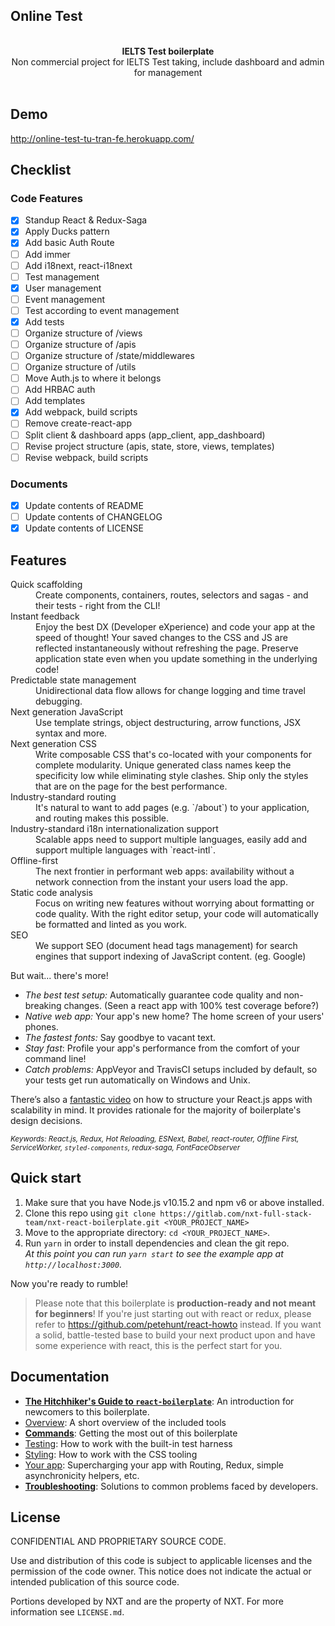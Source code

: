 ## Online Test

<br />

<div align="center"><strong>IELTS Test boilerplate</strong></div>
<div align="center">Non commercial project for IELTS Test taking, include dashboard and admin for management</div>

<br />

## Demo

http://online-test-tu-tran-fe.herokuapp.com/

## Checklist

### Code Features

-   [x] Standup React & Redux-Saga
-   [x] Apply Ducks pattern
-   [x] Add basic Auth Route
-   [ ] Add immer
-   [ ] Add i18next, react-i18next
-   [ ] Test management
-   [x] User management
-   [ ] Event management
-   [ ] Test according to event management
-   [x] Add tests
-   [ ] Organize structure of /views
-   [ ] Organize structure of /apis
-   [ ] Organize structure of /state/middlewares
-   [ ] Organize structure of /utils
-   [ ] Move Auth.js to where it belongs
-   [ ] Add HRBAC auth
-   [ ] Add templates
-   [x] Add webpack, build scripts
-   [ ] Remove create-react-app
-   [ ] Split client & dashboard apps (app_client, app_dashboard)
-   [ ] Revise project structure (apis, state, store, views, templates)
-   [ ] Revise webpack, build scripts

### Documents

-   [x] Update contents of README
-   [ ] Update contents of CHANGELOG
-   [x] Update contents of LICENSE

## Features

<dl>
  <dt>Quick scaffolding</dt>
  <dd>Create components, containers, routes, selectors and sagas - and their tests - right from the CLI!</dd>

  <dt>Instant feedback</dt>
  <dd>Enjoy the best DX (Developer eXperience) and code your app at the speed of thought! Your saved changes to the CSS and JS are reflected instantaneously without refreshing the page. Preserve application state even when you update something in the underlying code!</dd>

  <dt>Predictable state management</dt>
  <dd>Unidirectional data flow allows for change logging and time travel debugging.</dd>

  <dt>Next generation JavaScript</dt>
  <dd>Use template strings, object destructuring, arrow functions, JSX syntax and more.</dd>

  <dt>Next generation CSS</dt>
  <dd>Write composable CSS that's co-located with your components for complete modularity. Unique generated class names keep the specificity low while eliminating style clashes. Ship only the styles that are on the page for the best performance.</dd>

  <dt>Industry-standard routing</dt>
  <dd>It's natural to want to add pages (e.g. `/about`) to your application, and routing makes this possible.</dd>

  <dt>Industry-standard i18n internationalization support</dt>
  <dd>Scalable apps need to support multiple languages, easily add and support multiple languages with `react-intl`.</dd>

  <dt>Offline-first</dt>
  <dd>The next frontier in performant web apps: availability without a network connection from the instant your users load the app.</dd>

  <dt>Static code analysis</dt>
  <dd>Focus on writing new features without worrying about formatting or code quality. With the right editor setup, your code will automatically be formatted and linted as you work.</dd>

  <dt>SEO</dt>
  <dd>We support SEO (document head tags management) for search engines that support indexing of JavaScript content. (eg. Google)</dd>
</dl>

But wait... there's more!

-   _The best test setup:_ Automatically guarantee code quality and non-breaking
    changes. (Seen a react app with 100% test coverage before?)
-   _Native web app:_ Your app's new home? The home screen of your users' phones.
-   _The fastest fonts:_ Say goodbye to vacant text.
-   _Stay fast_: Profile your app's performance from the comfort of your command
    line!
-   _Catch problems:_ AppVeyor and TravisCI setups included by default, so your
    tests get run automatically on Windows and Unix.

There’s also a <a href="https://vimeo.com/168648012">fantastic video</a> on how to structure your React.js apps with scalability in mind. It provides rationale for the majority of boilerplate's design decisions.

<sub><i>Keywords: React.js, Redux, Hot Reloading, ESNext, Babel, react-router, Offline First, ServiceWorker, `styled-components`, redux-saga, FontFaceObserver</i></sub>

## Quick start

1.  Make sure that you have Node.js v10.15.2 and npm v6 or above installed.
2.  Clone this repo using `git clone https://gitlab.com/nxt-full-stack-team/nxt-react-boilerplate.git <YOUR_PROJECT_NAME>`
3.  Move to the appropriate directory: `cd <YOUR_PROJECT_NAME>`.<br />
4.  Run `yarn` in order to install dependencies and clean the git repo.<br />
    _At this point you can run `yarn start` to see the example app at `http://localhost:3000`._

Now you're ready to rumble!

> Please note that this boilerplate is **production-ready and not meant for beginners**! If you're just starting out with react or redux, please refer to https://github.com/petehunt/react-howto instead. If you want a solid, battle-tested base to build your next product upon and have some experience with react, this is the perfect start for you.

## Documentation

-   [**The Hitchhiker's Guide to `react-boilerplate`**](docs/general/introduction.md): An introduction for newcomers to this boilerplate.
-   [Overview](docs/general): A short overview of the included tools
-   [**Commands**](docs/general/commands.md): Getting the most out of this boilerplate
-   [Testing](docs/testing): How to work with the built-in test harness
-   [Styling](docs/css): How to work with the CSS tooling
-   [Your app](docs/js): Supercharging your app with Routing, Redux, simple
    asynchronicity helpers, etc.
-   [**Troubleshooting**](docs/general/gotchas.md): Solutions to common problems faced by developers.

## License

CONFIDENTIAL AND PROPRIETARY SOURCE CODE.

Use and distribution of this code is subject to applicable
licenses and the permission of the code owner. This notice
does not indicate the actual or intended publication of
this source code.

Portions developed by NXT and are the property of NXT.
For more information see `LICENSE.md`.
